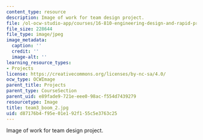 ```yaml
---
content_type: resource
description: Image of work for team design project.
file: /ol-ocw-studio-app/courses/16-810-engineering-design-and-rapid-prototyping-january-iap-2005/d87176b4f95e01e192f155c5e3763c25_team3_boom_2.jpg
file_size: 228644
file_type: image/jpeg
image_metadata:
  caption: ''
  credit: ''
  image-alt: ''
learning_resource_types:
- Projects
license: https://creativecommons.org/licenses/by-nc-sa/4.0/
ocw_type: OCWImage
parent_title: Projects
parent_type: CourseSection
parent_uid: e89fade9-721e-eee0-98ac-f554d7439279
resourcetype: Image
title: team3_boom_2.jpg
uid: d87176b4-f95e-01e1-92f1-55c5e3763c25
---
```

Image of work for team design project.